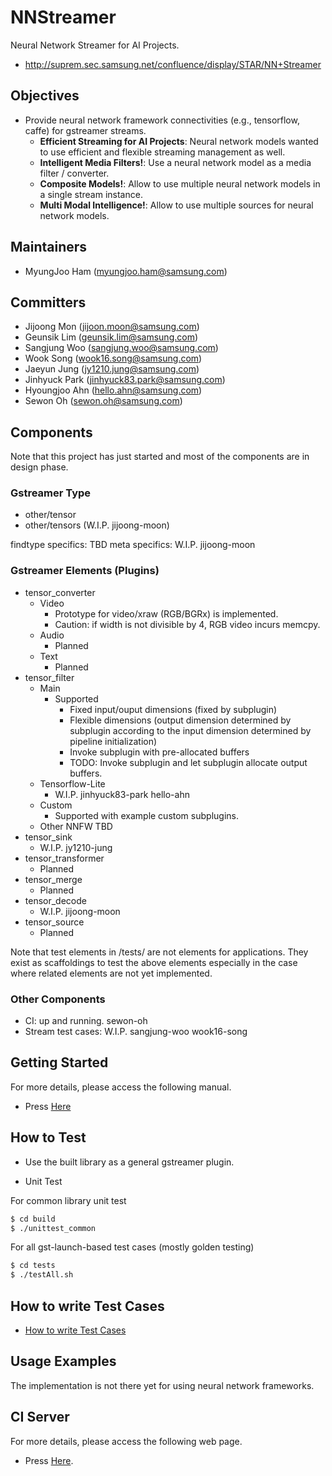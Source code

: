 # NNStreamer

Neural Network Streamer for AI Projects.
* http://suprem.sec.samsung.net/confluence/display/STAR/NN+Streamer

## Objectives

- Provide neural network framework connectivities (e.g., tensorflow, caffe) for gstreamer streams.
  - **Efficient Streaming for AI Projects**: Neural network models wanted to use efficient and flexible streaming management as well. 
  - **Intelligent Media Filters!**: Use a neural network model as a media filter / converter.
  - **Composite Models!**: Allow to use multiple neural network models in a single stream instance.
  - **Multi Modal Intelligence!**: Allow to use multiple sources for neural network models.

## Maintainers
* MyungJoo Ham (myungjoo.ham@samsung.com)

## Committers
* Jijoong Mon (jijoon.moon@samsung.com)
* Geunsik Lim (geunsik.lim@samsung.com)
* Sangjung Woo (sangjung.woo@samsung.com)
* Wook Song (wook16.song@samsung.com)
* Jaeyun Jung (jy1210.jung@samsung.com)
* Jinhyuck Park (jinhyuck83.park@samsung.com)
* Hyoungjoo Ahn (hello.ahn@samsung.com)
* Sewon Oh (sewon.oh@samsung.com)

## Components

Note that this project has just started and most of the components are in design phase.

### Gstreamer Type

- other/tensor
- other/tensors (W.I.P. jijoong-moon)

findtype specifics: TBD
meta specifics: W.I.P. jijoong-moon

### Gstreamer Elements (Plugins)

- tensor\_converter
  - Video
    - Prototype for video/xraw (RGB/BGRx) is implemented.
    - Caution: if width is not divisible by 4, RGB video incurs memcpy.
  - Audio
    - Planned
  - Text
    - Planned
- tensor\_filter
  - Main
    - Supported
      - Fixed input/ouput dimensions (fixed by subplugin)
      - Flexible dimensions (output dimension determined by subplugin according to the input dimension determined by pipeline initialization)
      - Invoke subplugin with pre-allocated buffers
      - TODO: Invoke subplugin and let subplugin allocate output buffers.
  - Tensorflow-Lite
    - W.I.P. jinhyuck83-park hello-ahn
  - Custom
    - Supported with example custom subplugins.
  - Other NNFW TBD
- tensor\_sink
  - W.I.P. jy1210-jung
- tensor\_transformer
  - Planned
- tensor\_merge
  - Planned
- tensor\_decode
  - W.I.P. jijoong-moon
- tensor\_source
  - Planned

Note that test elements in /tests/ are not elements for applications. They exist as scaffoldings to test the above elements especially in the case where related elements are not yet implemented.

### Other Components
- CI: up and running. sewon-oh
- Stream test cases: W.I.P. sangjung-woo wook16-song

## Getting Started
For more details, please access the following manual.
* Press [Here](Documentation/getting-started.md)

## How to Test

- Use the built library as a general gstreamer plugin.

- Unit Test 

For common library unit test
```bash
$ cd build
$ ./unittest_common
```

For all gst-launch-based test cases (mostly golden testing)
```bash
$ cd tests
$ ./testAll.sh
```

## How to write Test Cases
* [How to write Test Cases](Documentation/how-to-write-testcase.md)


## Usage Examples

The implementation is not there yet for using neural network frameworks.

## CI Server
For more details, please access the following web page.
* Press [Here](http://aaci.mooo.com/nnstreamer/ci/standalone/).
